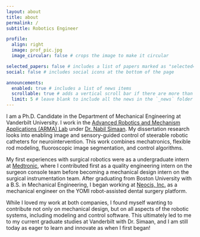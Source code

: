 ```yaml
---
layout: about
title: about
permalink: /
subtitle: Robotics Engineer

profile:
  align: right
  image: prof_pic.jpg
  image_circular: false # crops the image to make it circular

selected_papers: false # includes a list of papers marked as "selected={true}"
social: false # includes social icons at the bottom of the page

announcements:
  enabled: true # includes a list of news items
  scrollable: true # adds a vertical scroll bar if there are more than 3 news items
  limit: 5 # leave blank to include all the news in the `_news` folder
---
```


I am a Ph.D. Candidate in the Department of Mechanical Engineering at Vanderbilt University. I work in the [Advanced Robotics and Mechanism Applications (ARMA) Lab]([http://arma.vuse.vanderbilt.edu/]) under [Dr. Nabil Simaan]([http://arma.vuse.vanderbilt.edu/index.php/people?id=75]). My dissertation research looks into enabling image and sensory-guided control of steerable robotic catheters for neurointervention. This work combines mechatronics, flexible rod modeling, fluoroscopic image segmentation, and control algorithms.

My first experiences with surgical robotics were as a undergraduate intern at [Medtronic]([https://www.medtronic.com/en-us/healthcare-professionals/specialties/surgical-robotics/robotic-assisted-surgery.html]), where I contributed first as a quality engineering intern on the surgeon console team before becoming a mechanical design intern on the surgical instrumentation team. After graduating from Boston University with a B.S. in Mechanical Engineering, I began working at [Neocis, Inc.]([https://www.neocis.com/]) as a mechanical engineer on the YOMI robot-assisted dental surgery platform. 

While I loved my work at both companies, I found myself wanting to contribute not only on mechanical design, but on all aspects of the robotic systems, including modeling and control software. This ultimately led to me to my current graduate studies at Vanderbilt with Dr. Simaan, and I am still today as eager to learn and innovate as when I first began!

<!--Write your biography here. Tell the world about yourself. Link to your favorite [subreddit](http://reddit.com). You can put a picture in, too. The code is already in, just name your picture `prof_pic.jpg` and put it in the `img/` folder.

Put your address / P.O. box / other info right below your picture. You can also disable any of these elements by editing `profile` property of the YAML header of your `_pages/about.md`. Edit `_bibliography/papers.bib` and Jekyll will render your [publications page](/al-folio/publications/) automatically.

Link to your social media connections, too. This theme is set up to use [Font Awesome icons](https://fontawesome.com/) and [Academicons](https://jpswalsh.github.io/academicons/), like the ones below. Add your Facebook, Twitter, LinkedIn, Google Scholar, or just disable all of them.-->
